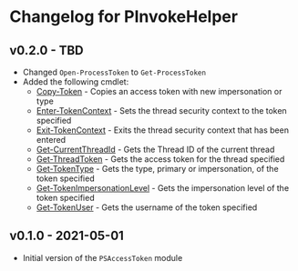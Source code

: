 # Changelog for PInvokeHelper

## v0.2.0 - TBD

* Changed `Open-ProcessToken` to `Get-ProcessToken`
* Added the following cmdlet:
  * [Copy-Token](docs/en-US/Copy-Token.md) - Copies an access token with new impersonation or type
  * [Enter-TokenContext](docs/en-US/Enter-TokenContext.md) - Sets the thread security context to the token specified
  * [Exit-TokenContext](docs/en-US/Exit-TokenContext.md) - Exits the thread security context that has been entered
  * [Get-CurrentThreadId](docs/en-US/Get-CurrentThreadId.md) - Gets the Thread ID of the current thread
  * [Get-ThreadToken](docs/en-US/Get-ThreadToken.md) - Gets the access token for the thread specified
  * [Get-TokenType](docs/en-US/Get-TokenType.md) - Gets the type, primary or impersonation, of the token specified
  * [Get-TokenImpersonationLevel](docs/en-US/Get-TokenImpersonationLevel.md) - Gets the impersonation level of the token specified
  * [Get-TokenUser](docs/en-US/Get-TokenUser.md) - Gets the username of the token specified


## v0.1.0 - 2021-05-01

* Initial version of the `PSAccessToken` module
